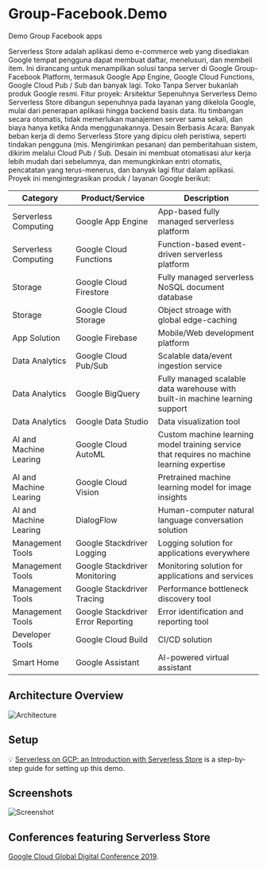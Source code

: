 # Group-Facebook.Demo
Demo Group Facebook apps

Serverless Store adalah aplikasi demo e-commerce web yang disediakan Google tempat pengguna dapat membuat daftar, menelusuri, dan membeli item. Ini dirancang untuk menampilkan solusi tanpa server di Google Group-Facebook Platform, termasuk Google App Engine, Google Cloud Functions, Google Cloud Pub / Sub dan banyak lagi. Toko Tanpa Server bukanlah produk Google resmi. Fitur proyek: Arsitektur Sepenuhnya Serverless Demo Serverless Store dibangun sepenuhnya pada layanan yang dikelola Google, mulai dari penerapan aplikasi hingga backend basis data. Itu timbangan secara otomatis, tidak memerlukan manajemen server sama sekali, dan biaya hanya ketika Anda menggunakannya. Desain Berbasis Acara: Banyak beban kerja di demo Serverless Store yang dipicu oleh peristiwa, seperti tindakan pengguna (mis. Mengirimkan pesanan) dan pemberitahuan sistem, dikirim melalui Cloud Pub / Sub. Desain ini membuat otomatisasi alur kerja lebih mudah dari sebelumnya, dan memungkinkan entri otomatis, pencatatan yang terus-menerus, dan banyak lagi fitur dalam aplikasi. Proyek ini mengintegrasikan produk / layanan Google berikut:

| Category | Product/Service | Description |
|----------|-----------------|-------------|
| Serverless Computing | Google App Engine | App-based fully managed serverless platform |
| Serverless Computing | Google Cloud Functions | Function-based event-driven serverless platform |
| Storage | Google Cloud Firestore | Fully managed serverless NoSQL document database |
| Storage | Google Cloud Storage | Object stroage with global edge-caching |
| App Solution | Google Firebase | Mobile/Web development platform |
| Data Analytics | Google Cloud Pub/Sub | Scalable data/event ingestion service |
| Data Analytics | Google BigQuery | Fully managed scalable data warehouse with built-in machine learning support |
| Data Analytics | Google Data Studio | Data visualization tool |
| AI and Machine Learing | Google Cloud AutoML | Custom machine learning model training service that requires no machine learning expertise |
| AI and Machine Learing | Google Cloud Vision | Pretrained machine learning model for image insights |
| AI and Machine Learing | DialogFlow | Human-computer natural language conversation solution |
| Management Tools | Google Stackdriver Logging | Logging solution for applications everywhere |
| Management Tools | Google Stackdriver Monitoring | Monitoring solution for applications and services |
| Management Tools | Google Stackdriver Tracing | Performance bottleneck discovery tool |
| Management Tools | Google Stackdriver Error Reporting | Error identification and reporting tool |
| Developer Tools | Google Cloud Build | CI/CD solution |
| Smart Home | Google Assistant | AI-powered virtual assistant |

## Architecture Overview

![Architecture](/docs/architecture.png)

## Setup

💡 [Serverless on GCP: an Introduction with Serverless Store](https://medium.com/@ratrosy/serverless-on-google-cloud-platform-an-introduction-with-serverless-store-demo-41992dec085) is
a step-by-step guide for setting up this demo.

## Screenshots

![Screenshot](/docs/screenshot.png)

## Conferences featuring Serverless Store

[Google Cloud Global Digital Conference 2019](https://cloudonair.withgoogle.com/events/app-dev).
